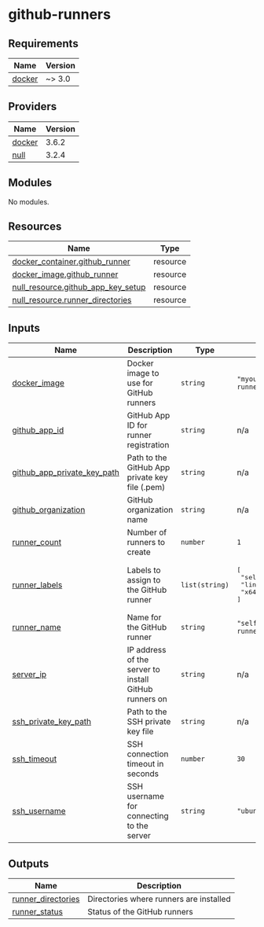 # github-runners

<!-- BEGIN_TF_DOCS -->
## Requirements

| Name | Version |
|------|---------|
| <a name="requirement_docker"></a> [docker](#requirement\_docker) | ~> 3.0 |

## Providers

| Name | Version |
|------|---------|
| <a name="provider_docker"></a> [docker](#provider\_docker) | 3.6.2 |
| <a name="provider_null"></a> [null](#provider\_null) | 3.2.4 |

## Modules

No modules.

## Resources

| Name | Type |
|------|------|
| [docker_container.github_runner](https://registry.terraform.io/providers/kreuzwerker/docker/latest/docs/resources/container) | resource |
| [docker_image.github_runner](https://registry.terraform.io/providers/kreuzwerker/docker/latest/docs/resources/image) | resource |
| [null_resource.github_app_key_setup](https://registry.terraform.io/providers/hashicorp/null/latest/docs/resources/resource) | resource |
| [null_resource.runner_directories](https://registry.terraform.io/providers/hashicorp/null/latest/docs/resources/resource) | resource |

## Inputs

| Name | Description | Type | Default | Required |
|------|-------------|------|---------|:--------:|
| <a name="input_docker_image"></a> [docker\_image](#input\_docker\_image) | Docker image to use for GitHub runners | `string` | `"myoung34/github-runner:latest"` | no |
| <a name="input_github_app_id"></a> [github\_app\_id](#input\_github\_app\_id) | GitHub App ID for runner registration | `string` | n/a | yes |
| <a name="input_github_app_private_key_path"></a> [github\_app\_private\_key\_path](#input\_github\_app\_private\_key\_path) | Path to the GitHub App private key file (.pem) | `string` | n/a | yes |
| <a name="input_github_organization"></a> [github\_organization](#input\_github\_organization) | GitHub organization name | `string` | n/a | yes |
| <a name="input_runner_count"></a> [runner\_count](#input\_runner\_count) | Number of runners to create | `number` | `1` | no |
| <a name="input_runner_labels"></a> [runner\_labels](#input\_runner\_labels) | Labels to assign to the GitHub runner | `list(string)` | <pre>[<br/>  "self-hosted",<br/>  "linux",<br/>  "x64"<br/>]</pre> | no |
| <a name="input_runner_name"></a> [runner\_name](#input\_runner\_name) | Name for the GitHub runner | `string` | `"self-hosted-runner"` | no |
| <a name="input_server_ip"></a> [server\_ip](#input\_server\_ip) | IP address of the server to install GitHub runners on | `string` | n/a | yes |
| <a name="input_ssh_private_key_path"></a> [ssh\_private\_key\_path](#input\_ssh\_private\_key\_path) | Path to the SSH private key file | `string` | n/a | yes |
| <a name="input_ssh_timeout"></a> [ssh\_timeout](#input\_ssh\_timeout) | SSH connection timeout in seconds | `number` | `30` | no |
| <a name="input_ssh_username"></a> [ssh\_username](#input\_ssh\_username) | SSH username for connecting to the server | `string` | `"ubuntu"` | no |

## Outputs

| Name | Description |
|------|-------------|
| <a name="output_runner_directories"></a> [runner\_directories](#output\_runner\_directories) | Directories where runners are installed |
| <a name="output_runner_status"></a> [runner\_status](#output\_runner\_status) | Status of the GitHub runners |
<!-- END_TF_DOCS -->

